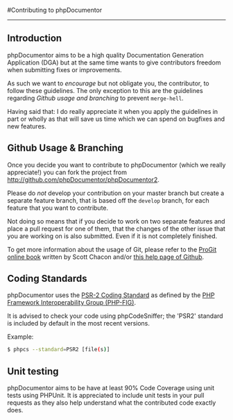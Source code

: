 #Contributing to phpDocumentor

----------

Introduction
------------

phpDocumentor aims to be a high quality Documentation Generation Application
(DGA) but at the same time wants to give contributors freedom when submitting
fixes or improvements.

As such we want to *encourage* but not obligate you, the contributor, to follow
these guidelines. The only exception to this are the guidelines regarding
*Github usage and branching* to prevent `merge-hell`.

Having said that: I do really appreciate it when you apply the guidelines in
part or wholly as that will save us time which we can spend on bugfixes and new
features.

Github Usage & Branching
------------------------

Once you decide you want to contribute to phpDocumentor (which we really
appreciate!) you can fork the project from
http://github.com/phpDocumentor/phpDocumentor2.

Please do *not* develop your contribution on your master branch but
create a separate feature branch, that is based off the `develop` branch, for
each feature that you want to contribute.

   Not doing so means that if you decide to work on two separate
   features and place a pull request for one of them, that the changes
   of the other issue that you are working on is also submitted. Even
   if it is not completely finished.

To get more information about the usage of Git, please refer to the
[ProGit online book](http://progit.org/book) written by Scott Chacon
and/or [this help page of Github](http://learn.github.com/p/intro.html).

Coding Standards
----------------

phpDocumentor uses the
[PSR-2 Coding Standard](https://github.com/php-fig/fig-standards/blob/master/accepted/PSR-2-coding-style-guide.md)
as defined by the
[PHP Framework Interoperability Group (PHP-FIG)](http://www.php-fig.org/).

It is advised to check your code using phpCodeSniffer; the 'PSR2' standard is
included by default in the most recent versions.

Example:

``` bash
$ phpcs --standard=PSR2 [file(s)]
```

Unit testing
------------

phpDocumentor aims to be have at least 90% Code Coverage using unit tests
using PHPUnit. It is appreciated to include unit tests in your pull
requests as they also help understand what the contributed code
exactly does.